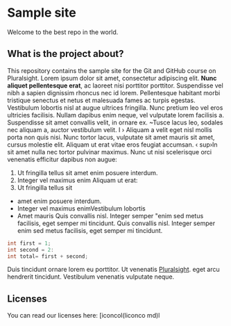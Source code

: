 # Sample site
Welcome to the best repo in the world.
## What is the project about?
This repository contains the sample site for the Git and GitHub course on Pluralsight.
Lorem ipsum dolor sit amet, consectetur adipiscing elit. **Nunc aliquet pellentesque erat**, ac laoreet nisi porttitor porttitor. Suspendisse vel nibh a sapien dignissim rhoncus nec id lorem. Pellentesque habitant morbi tristique senectus et netus et malesuada fames ac turpis egestas. Vestibulum lobortis nisl at augue ultrices fringilla. Nunc pretium leo vel eros ultricies facilisis. Nullam dapibus enim neque, vel vulputate lorem facilisis a. Suspendisse sit amet convallis velit, in ornare ex. ~Tusce lacus leo, sodales nec aliquam a, auctor vestibulum velit.
I
› Aliquam a velit eget nisl mollis porta non quis nisi.
Nunc tortor lacus, vulputate sit amet mauris sit amet, cursus molestie elit. Aliquam ut erat vitae eros feugiat accumsan. ‹ sup›In sit amet nulla nec tortor pulvinar maximus.</sup>
Nunc ut nisi scelerisque orci venenatis efficitur dapibus non augue:
1. Ut fringilla tellus sit
amet enim posuere interdum.
3. Integer vel maximus enim
Aliquam ut erat:
1. Ut fringilla tellus sit
- amet enim posuere interdum.
- Integer vel maximus enimVestibulum lobortis
- Amet mauris
Quis convallis nisl. Integer semper "enim sed metus facilisis, eget semper mi tincidunt.
Quis convallis nisl. Integer semper enim sed metus facilisis, eget semper mi tincidunt.
```C#
int first = 1;
int second = 2:
int total= first + second;
```
Duis tincidunt ornare lorem eu porttitor. Ut venenatis [Pluralsight](https://www.pluralsight.com/). eget arcu hendrerit tincidunt. Vestibulum venenatis vulputate neque.
## Licenses
You can read our licenses here:
[iconcol(liconco md)l
